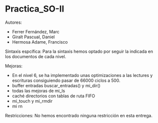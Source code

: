 # Practica_SO-II

Autores:
   - Ferrer Fernández, Marc
   - Giralt Pascual, Daniel
   - Hermosa Adame, Francisco


Sintaxis espcífica: Para la sintaxis hemos optado por seguir la indicada en 
	los documentos de cada nivel.


Mejoras: 
   - En el nivel 6, se ha implementado unas optimizaciones a las lectures y 
   	escrituras consiguiendo pasar de 66000 ciclos a 500.
   - buffer entradas buscar_entradas() y mi_dir()
   - todas las mejoras de mi_ls
   - caché directorios con tablas de ruta FIFO
   - mi_touch y mi_rmdir
   - mi rn


Restricciones: No hemos encontrado ninguna restricción en esta entrega.

